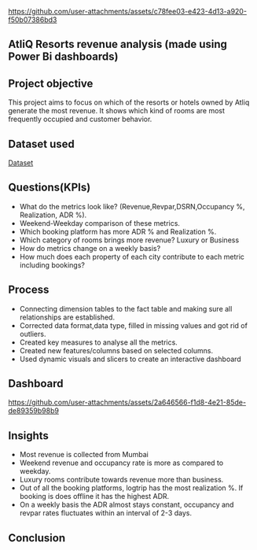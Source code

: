
https://github.com/user-attachments/assets/c78fee03-e423-4d13-a920-f50b07386bd3
## AtliQ Resorts revenue analysis (made using Power Bi dashboards)
## Project objective
This project aims to focus on which of the resorts or hotels owned by Atliq generate the most revenue. It shows which kind of rooms are most frequently occupied and customer behavior. 
## Dataset used
[Dataset](https://github.com/Ishaa-23/Analysis-on-revenue-insights-in-the-Hospitality-Domain/tree/main/Dataset) 

## Questions(KPIs)
* What do the metrics look like? (Revenue,Revpar,DSRN,Occupancy %, Realization, ADR %).
* Weekend-Weekday comparison of these metrics.
* Which booking platform has more ADR % and Realization %.
* Which category of rooms brings more revenue? Luxury or Business
* How do metrics change on a weekly basis?
* How much does each property of each city contribute to each metric including bookings?

## Process
* Connecting dimension tables to the fact table and making sure all relationships are established.
* Corrected data format,data type, filled in missing values and got rid of outliers.
* Created key measures to analyse all the metrics.
* Created new features/columns based on selected columns.
* Used dynamic visuals and slicers to create an interactive dashboard

## Dashboard
https://github.com/user-attachments/assets/2a646566-f1d8-4e21-85de-de89359b98b9
## Insights
* Most revenue is collected from Mumbai
* Weekend revenue and occupancy rate is more as compared to weekday.
* Luxury rooms contribute towards revenue more than business.
* Out of all the booking platforms, logtrip has the most realization %. If booking is does offline it has the highest ADR.
* On a weekly basis the ADR almost stays constant, occupancy and revpar rates fluctuates within an interval of 2-3 days.
  
## Conclusion
